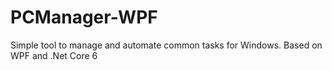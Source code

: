 # PCManager-WPF
Simple tool to manage and automate common tasks for Windows. Based on WPF and .Net Core 6
